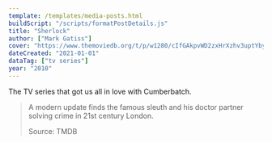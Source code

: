 ```yaml
---
template: /templates/media-posts.html
buildScript: "/scripts/formatPostDetails.js"
title: "Sherlock"
author: ["Mark Gatiss"]
cover: "https://www.themoviedb.org/t/p/w1280/cIfGAkpvWD2zxHrXzhv3uptYbyV.jpg"
dateCreated: "2021-01-01"
dataTag: ["tv series"]
year: "2010"
---
```


The TV series that got us all in love with Cumberbatch.

> A modern update finds the famous sleuth and his doctor partner solving crime in 21st century London.
>
> Source: TMDB
